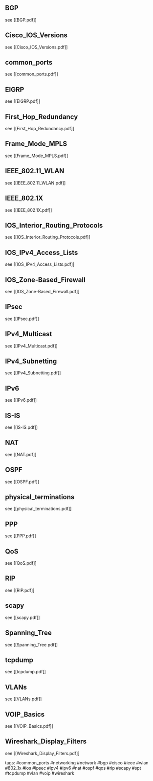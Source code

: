## BGP
see [[BGP.pdf]]
## Cisco_IOS_Versions
see [[Cisco_IOS_Versions.pdf]]
## common_ports
see [[common_ports.pdf]]
## EIGRP
see [[EIGRP.pdf]]
## First_Hop_Redundancy
see [[First_Hop_Redundancy.pdf]]
## Frame_Mode_MPLS
see [[Frame_Mode_MPLS.pdf]]
## IEEE_802.11_WLAN
see [[IEEE_802.11_WLAN.pdf]]
## IEEE_802.1X
see [[IEEE_802.1X.pdf]]
## IOS_Interior_Routing_Protocols
see [[IOS_Interior_Routing_Protocols.pdf]]
## IOS_IPv4_Access_Lists
see [[IOS_IPv4_Access_Lists.pdf]]
## IOS_Zone-Based_Firewall
see [[IOS_Zone-Based_Firewall.pdf]]
## IPsec
see [[IPsec.pdf]]
## IPv4_Multicast
see [[IPv4_Multicast.pdf]]
## IPv4_Subnetting
see [[IPv4_Subnetting.pdf]]
## IPv6
see [[IPv6.pdf]]
## IS-IS
see [[IS-IS.pdf]]
## NAT
see [[NAT.pdf]]
## OSPF
see [[OSPF.pdf]]
## physical_terminations
see [[physical_terminations.pdf]]
## PPP
see [[PPP.pdf]]
## QoS
see [[QoS.pdf]]
## RIP
see [[RIP.pdf]]
## scapy
see [[scapy.pdf]]
## Spanning_Tree
see [[Spanning_Tree.pdf]]
## tcpdump
see [[tcpdump.pdf]]
## VLANs
see [[VLANs.pdf]]
## VOIP_Basics
see [[VOIP_Basics.pdf]]
## Wireshark_Display_Filters
see [[Wireshark_Display_Filters.pdf]]

tags: #common_ports #networking #network #bgp #cisco #ieee #wlan #802_1x #ios #ipsec #ipv4 #ipv6 #nat #ospf #qos #rip #scapy #spt #tcpdump #vlan #voip #wireshark 
